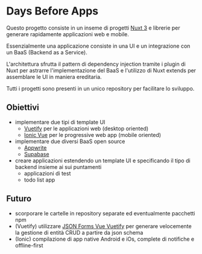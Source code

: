 # Days Before Apps

Questo progetto consiste in un inseme di progetti [Nuxt 3](https://nuxt.com/) e librerie per generare rapidamente applicazioni web e mobile.

Essenzialmente una applicazione consiste in una UI e un integrazione con un BaaS (Backend as a Service).

L'architettura sfrutta il pattern di dependency injection tramite i plugin di Nuxt per astrarre l'implementazione del BaaS e l'utilizzo di Nuxt extends per assemblare le UI in maniera ereditaria.

Tutti i progetti sono presenti in un unico repository per facilitare lo sviluppo.

## Obiettivi

- implementare due tipi di template UI
  - [Vuetify](https://vuetifyjs.com/) per le applicazioni web (desktop oriented)
  - [Ionic Vue](https://ionicframework.com/docs/vue/overview) per le progressive web app (mobile oriented)
- implementare due diversi BaaS open source
  - [Appwrite](https://appwrite.io/)
  - [Supabase](https://supabase.com/)
- creare applicazioni estendendo un template UI e specificando il tipo di backend insieme ai sui puntamenti
  - applicazioni di test
  - todo list app

## Futuro

- scorporare le cartelle in repository separate ed eventualmente pacchetti npm
- (Vuetify) utilizzare [JSON Forms Vue Vuetify](https://github.com/eclipsesource/jsonforms/blob/master/packages/vue-vuetify/README.md) per generare velocemente la gestione di entità CRUD a partire da json schema
- (Ionic) compilazione di app native Android e iOs, complete di notifiche e offline-first
